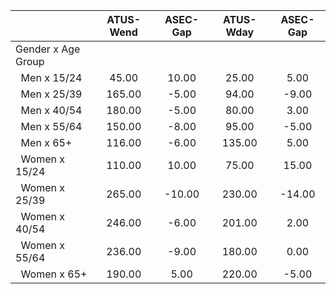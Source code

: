 
|                      |    ATUS-Wend |     ASEC-Gap |    ATUS-Wday |     ASEC-Gap |
| -------------------- | :----------: | :----------: | :----------: | :----------: |
| Gender x Age Group   |              |              |              |              |
| &nbsp;&nbsp;Men x 15/24 |        45.00 |        10.00 |        25.00 |         5.00 |
| &nbsp;&nbsp;Men x 25/39 |       165.00 |        -5.00 |        94.00 |        -9.00 |
| &nbsp;&nbsp;Men x 40/54 |       180.00 |        -5.00 |        80.00 |         3.00 |
| &nbsp;&nbsp;Men x 55/64 |       150.00 |        -8.00 |        95.00 |        -5.00 |
| &nbsp;&nbsp;Men x 65+ |       116.00 |        -6.00 |       135.00 |         5.00 |
| &nbsp;&nbsp;Women x 15/24 |       110.00 |        10.00 |        75.00 |        15.00 |
| &nbsp;&nbsp;Women x 25/39 |       265.00 |       -10.00 |       230.00 |       -14.00 |
| &nbsp;&nbsp;Women x 40/54 |       246.00 |        -6.00 |       201.00 |         2.00 |
| &nbsp;&nbsp;Women x 55/64 |       236.00 |        -9.00 |       180.00 |         0.00 |
| &nbsp;&nbsp;Women x 65+ |       190.00 |         5.00 |       220.00 |        -5.00 |

